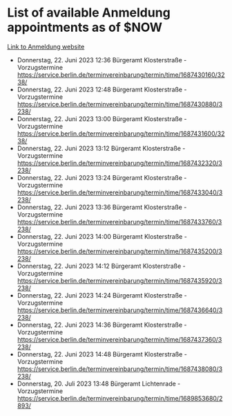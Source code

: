 # List of available Anmeldung appointments as of $NOW
[Link to Anmeldung website](https://service.berlin.de/terminvereinbarung/termin/tag.php?termin=1&anliegen[]=120686&dienstleisterlist=122210,122217,327316,122219,327312,122227,327314,122231,327346,122243,327348,122254,122252,329742,122260,329745,122262,329748,122271,327278,122273,327274,122277,327276,330436,122280,327294,122282,327290,122284,327292,122291,327270,122285,327266,122286,327264,122296,327268,150230,329760,122297,327286,122294,327284,122312,329763,122314,329775,122304,327330,122311,327334,122309,327332,317869,122281,327352,122279,329772,122283,122276,327324,122274,327326,122267,329766,122246,327318,122251,327320,122257,327322,122208,327298,122226,327300&herkunft=http%3A%2F%2Fservice.berlin.de%2Fdienstleistung%2F120686%2F)
- Donnerstag, 22. Juni 2023 12:36 Bürgeramt Klosterstraße - Vorzugstermine https://service.berlin.de/terminvereinbarung/termin/time/1687430160/3238/
- Donnerstag, 22. Juni 2023 12:48 Bürgeramt Klosterstraße - Vorzugstermine https://service.berlin.de/terminvereinbarung/termin/time/1687430880/3238/
- Donnerstag, 22. Juni 2023 13:00 Bürgeramt Klosterstraße - Vorzugstermine https://service.berlin.de/terminvereinbarung/termin/time/1687431600/3238/
- Donnerstag, 22. Juni 2023 13:12 Bürgeramt Klosterstraße - Vorzugstermine https://service.berlin.de/terminvereinbarung/termin/time/1687432320/3238/
- Donnerstag, 22. Juni 2023 13:24 Bürgeramt Klosterstraße - Vorzugstermine https://service.berlin.de/terminvereinbarung/termin/time/1687433040/3238/
- Donnerstag, 22. Juni 2023 13:36 Bürgeramt Klosterstraße - Vorzugstermine https://service.berlin.de/terminvereinbarung/termin/time/1687433760/3238/
- Donnerstag, 22. Juni 2023 14:00 Bürgeramt Klosterstraße - Vorzugstermine https://service.berlin.de/terminvereinbarung/termin/time/1687435200/3238/
- Donnerstag, 22. Juni 2023 14:12 Bürgeramt Klosterstraße - Vorzugstermine https://service.berlin.de/terminvereinbarung/termin/time/1687435920/3238/
- Donnerstag, 22. Juni 2023 14:24 Bürgeramt Klosterstraße - Vorzugstermine https://service.berlin.de/terminvereinbarung/termin/time/1687436640/3238/
- Donnerstag, 22. Juni 2023 14:36 Bürgeramt Klosterstraße - Vorzugstermine https://service.berlin.de/terminvereinbarung/termin/time/1687437360/3238/
- Donnerstag, 22. Juni 2023 14:48 Bürgeramt Klosterstraße - Vorzugstermine https://service.berlin.de/terminvereinbarung/termin/time/1687438080/3238/
- Donnerstag, 20. Juli 2023 13:48 Bürgeramt Lichtenrade - Vorzugstermine https://service.berlin.de/terminvereinbarung/termin/time/1689853680/2893/
